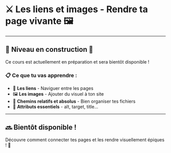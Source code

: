 # ⚔️ Les liens et images - Rendre ta page vivante 🖼️

---

## 🚧 Niveau en construction 🚧

Ce cours est actuellement en préparation et sera bientôt disponible !

### 📋 Ce que tu vas apprendre :

- 🔗 **Les liens** - Naviguer entre les pages
- 🖼️ **Les images** - Ajouter du visuel à ton site
- 📍 **Chemins relatifs et absolus** - Bien organiser tes fichiers
- 🎯 **Attributs essentiels** - alt, target, title...

---

## 🔜 Bientôt disponible !

Découvre comment connecter tes pages et les rendre visuellement épiques ! 🚀
